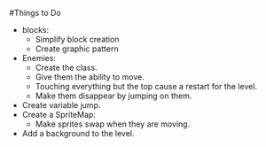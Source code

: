 #Things to Do

* blocks:
    * Simplify block creation
    * Create graphic pattern
* Enemies:
    * Create the class.
    * Give them the ability to move.
    * Touching everything but the top cause a restart for the level.
    * Make them disappear by jumping on them.
* Create variable jump.
* Create a SpriteMap:
    * Make sprites swap when they are moving.
* Add a background to the level.    
